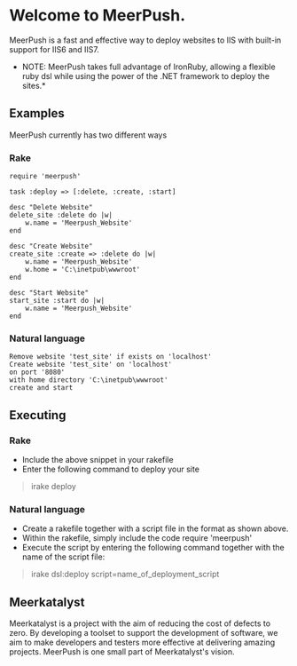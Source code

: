 # Welcome to MeerPush.

MeerPush is a fast and effective way to deploy websites to IIS with built-in support for IIS6 and IIS7. 

* NOTE: MeerPush takes full advantage of IronRuby, allowing a flexible ruby dsl while using the power of the .NET framework to deploy the sites.*

## Examples
MeerPush currently has two different ways 
### Rake
    require 'meerpush'
   
    task :deploy => [:delete, :create, :start]

    desc "Delete Website"
    delete_site :delete do |w|
        w.name = 'Meerpush_Website'
    end

    desc "Create Website"
    create_site :create => :delete do |w|
        w.name = 'Meerpush_Website'
        w.home = 'C:\inetpub\wwwroot'
    end

    desc "Start Website"
    start_site :start do |w|
        w.name = 'Meerpush_Website'
    end

### Natural language

    Remove website 'test_site' if exists on 'localhost'
    Create website 'test_site' on 'localhost'
    on port '8080'
    with home directory 'C:\inetpub\wwwroot'
    create and start

## Executing
### Rake
* Include the above snippet in your rakefile
* Enter the following command to deploy your site
> irake deploy

### Natural language
* Create a rakefile together with a script file in the format as shown above. 
* Within the rakefile, simply include the code require 'meerpush'
* Execute the script by entering the following command together with the name of the script file:
> irake dsl:deploy script=name_of_deployment_script

## Meerkatalyst
Meerkatalyst is a project with the aim of reducing the cost of defects to zero. By developing a toolset to support the development of software, we aim to make developers and testers more effective at delivering amazing projects. MeerPush is one small part of Meerkatalyst's vision. 